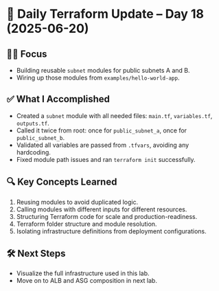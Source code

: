 # 🚀 Daily Terraform Update – Day 18 (2025-06-20)

## 👨‍💻 Focus
- Building reusable `subnet` modules for public subnets A and B.
- Wiring up those modules from `examples/hello-world-app`.

## ✅ What I Accomplished
- Created a `subnet` module with all needed files: `main.tf`, `variables.tf`, `outputs.tf`.
- Called it twice from root: once for `public_subnet_a`, once for `public_subnet_b`.
- Validated all variables are passed from `.tfvars`, avoiding any hardcoding.
- Fixed module path issues and ran `terraform init` successfully.

## 🔍 Key Concepts Learned
1. Reusing modules to avoid duplicated logic.
2. Calling modules with different inputs for different resources.
3. Structuring Terraform code for scale and production-readiness.
4. Terraform folder structure and module resolution.
5. Isolating infrastructure definitions from deployment configurations.

## 🛠️ Next Steps
- Visualize the full infrastructure used in this lab.
- Move on to ALB and ASG composition in next lab.

